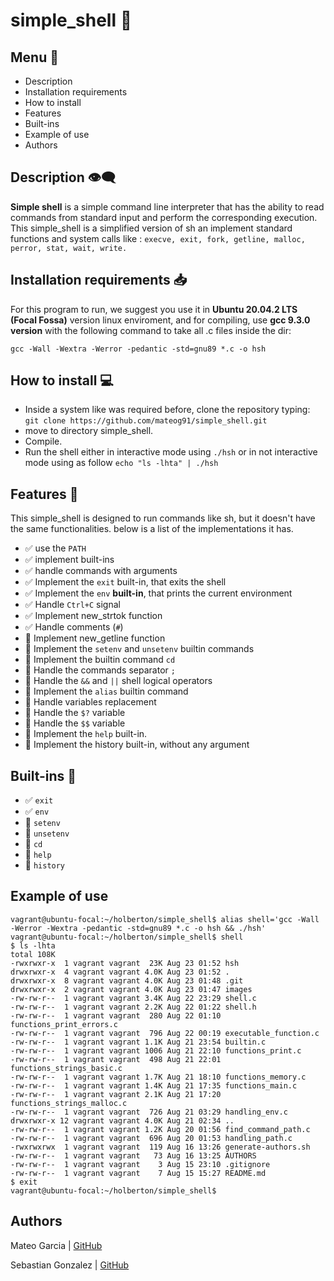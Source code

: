 # simple_shell  🐚

## Menu 📝

- Description
- Installation requirements
- How to install
- Features
- Built-ins
- Example of use
- Authors

## Description  👁️‍🗨️

**Simple shell** is a simple command line interpreter that has the ability to read commands from standard input and perform the corresponding execution.
This simple_shell is a simplified version of sh an implement standard functions and system calls like : `execve, exit, fork, getline, malloc, perror, stat, wait, write.`

## Installation requirements 📥

For this program to run, we suggest you use it in **Ubuntu 20.04.2 LTS (Focal Fossa)** version linux enviroment, and for compiling, use **gcc 9.3.0 version** with the following command to take all .c files inside the dir:

```gcc -Wall -Wextra -Werror -pedantic -std=gnu89 *.c -o hsh```

## How to install 💻
-   Inside a system like was required before,  clone the repository typing:  ``git clone https://github.com/mateog91/simple_shell.git``
-  move to directory simple_shell.
-   Compile.
-   Run the shell either in interactive mode using  `./hsh` or in not interactive mode using as follow ``echo "ls -lhta" | ./hsh ``

## Features 🔧

This simple_shell is designed to run commands like sh, but it doesn't have the same functionalities. below is a list of the implementations it has.

- ✅ use the  `PATH`
- ✅ implement built-ins
- ✅ handle commands with arguments
- ✅ Implement the  `exit`  built-in, that exits the shell
- ✅ Implement the  `env`  **built-in**, that prints the current environment
- ✅ Handle `Ctrl+C` signal
- ✅ Implement new_strtok function
- ✅ Handle comments (`#`)
- 🔲 Implement new_getline function
- 🔲 Implement the `setenv` and `unsetenv` builtin commands
- 🔲 Implement the builtin command `cd`
- 🔲 Handle the commands separator  `;`
- 🔲 Handle the  `&&`  and  `||`  shell logical operators
- 🔲 Implement the  `alias`  builtin command
- 🔲 Handle variables replacement
- 🔲 Handle the  `$?`  variable
- 🔲 Handle the  `$$`  variable
- 🔲 Implement the  `help`  built-in.
- 🔲 Implement the history built-in, without any argument


## Built-ins 🏢

- ✅ `exit`
- ✅ `env`
- 🔲 `setenv`
- 🔲 `unsetenv`
- 🔲 `cd`
- 🔲 `help`
- 🔲 `history`


## Example of use
```
vagrant@ubuntu-focal:~/holberton/simple_shell$ alias shell='gcc -Wall -Werror -Wextra -pedantic -std=gnu89 *.c -o hsh && ./hsh'
vagrant@ubuntu-focal:~/holberton/simple_shell$ shell
$ ls -lhta
total 108K
-rwxrwxr-x  1 vagrant vagrant  23K Aug 23 01:52 hsh
drwxrwxr-x  4 vagrant vagrant 4.0K Aug 23 01:52 .
drwxrwxr-x  8 vagrant vagrant 4.0K Aug 23 01:48 .git
drwxrwxr-x  2 vagrant vagrant 4.0K Aug 23 01:47 images
-rw-rw-r--  1 vagrant vagrant 3.4K Aug 22 23:29 shell.c
-rw-rw-r--  1 vagrant vagrant 2.2K Aug 22 01:22 shell.h
-rw-rw-r--  1 vagrant vagrant  280 Aug 22 01:10 functions_print_errors.c
-rw-rw-r--  1 vagrant vagrant  796 Aug 22 00:19 executable_function.c
-rw-rw-r--  1 vagrant vagrant 1.1K Aug 21 23:54 builtin.c
-rw-rw-r--  1 vagrant vagrant 1006 Aug 21 22:10 functions_print.c
-rw-rw-r--  1 vagrant vagrant  498 Aug 21 22:01 functions_strings_basic.c
-rw-rw-r--  1 vagrant vagrant 1.7K Aug 21 18:10 functions_memory.c
-rw-rw-r--  1 vagrant vagrant 1.4K Aug 21 17:35 functions_main.c
-rw-rw-r--  1 vagrant vagrant 2.1K Aug 21 17:20 functions_strings_malloc.c
-rw-rw-r--  1 vagrant vagrant  726 Aug 21 03:29 handling_env.c
drwxrwxr-x 12 vagrant vagrant 4.0K Aug 21 02:34 ..
-rw-rw-r--  1 vagrant vagrant 1.2K Aug 20 01:56 find_command_path.c
-rw-rw-r--  1 vagrant vagrant  696 Aug 20 01:53 handling_path.c
-rwxrwxrwx  1 vagrant vagrant  119 Aug 16 13:26 generate-authors.sh
-rw-rw-r--  1 vagrant vagrant   73 Aug 16 13:25 AUTHORS
-rw-rw-r--  1 vagrant vagrant    3 Aug 15 23:10 .gitignore
-rw-rw-r--  1 vagrant vagrant    7 Aug 15 15:27 README.md
$ exit
vagrant@ubuntu-focal:~/holberton/simple_shell$
```
## Authors

Mateo Garcia  |  [GitHub](https://github.com/mateog91)

Sebastian Gonzalez |  [GitHub](https://github.com/JuanSebastianGB)
